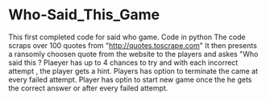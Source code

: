 # Who-Said_This_Game
This first completed code for said who game. Code in python The code scraps over 100 quotes from "http://quotes.toscrape.com" It then presents a ransomly choosen quote from the website to the players and askes "Who said this ? Plaeyer has up to 4 chances to try and with each incorrect attempt , the player gets a hint. Players has option to terminate the came at every failed attempt. Player has optin to start new game once the he gets the correct answer or after every failed attempt.
